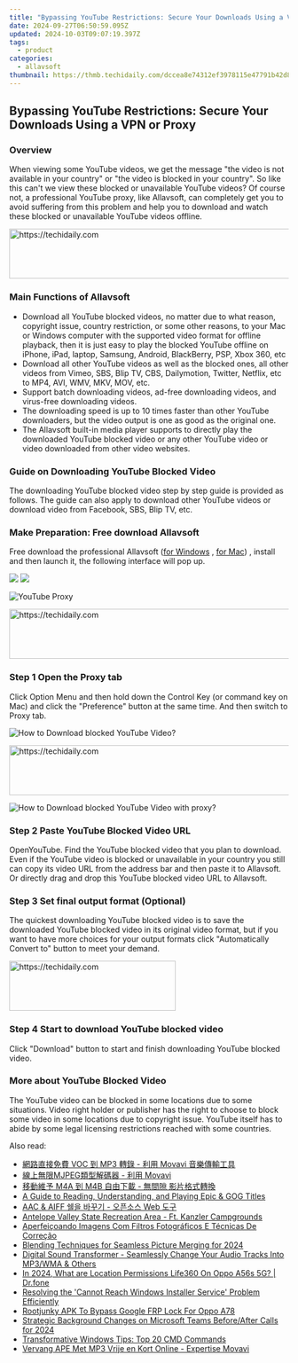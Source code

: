 ```yaml
---
title: "Bypassing YouTube Restrictions: Secure Your Downloads Using a VPN or Proxy"
date: 2024-09-27T06:50:59.095Z
updated: 2024-10-03T09:07:19.397Z
tags:
  - product
categories:
  - allavsoft
thumbnail: https://thmb.techidaily.com/dccea8e74312ef3978115e47791b42d8d3af59ddef7b2d9a4c85759dfb53f1ee.jpg
---
```


## Bypassing YouTube Restrictions: Secure Your Downloads Using a VPN or Proxy

### Overview

When viewing some YouTube videos, we get the message "the video is not available in your country" or "the video is blocked in your country". So like this can't we view these blocked or unavailable YouTube videos? Of course not, a professional YouTube proxy, like Allavsoft, can completely get you to avoid suffering from this problem and help you to download and watch these blocked or unavailable YouTube videos offline.

<!-- affiliate ads begin -->
<a href="https://appsumo.8odi.net/c/5597632/2105864/7443" target="_top" id="2105864">
  <img src="//a.impactradius-go.com/display-ad/7443-2105864" border="0" alt="https://techidaily.com" width="728" height="90"/>
</a>
<img height="0" width="0" src="https://appsumo.8odi.net/i/5597632/2105864/7443" style="position:absolute;visibility:hidden;" border="0" />
<!-- affiliate ads end -->

### Main Functions of Allavsoft

* Download all YouTube blocked videos, no matter due to what reason, copyright issue, country restriction, or some other reasons, to your Mac or Windows computer with the supported video format for offline playback, then it is just easy to play the blocked YouTube offline on iPhone, iPad, laptop, Samsung, Android, BlackBerry, PSP, Xbox 360, etc
* Download all other YouTube videos as well as the blocked ones, all other videos from Vimeo, SBS, Blip TV, CBS, Dailymotion, Twitter, Netflix, etc to MP4, AVI, WMV, MKV, MOV, etc.
* Support batch downloading videos, ad-free downloading videos, and virus-free downloading videos.
* The downloading speed is up to 10 times faster than other YouTube downloaders, but the video output is one as good as the original one.
* The Allavsoft built-in media player supports to directly play the downloaded YouTube blocked video or any other YouTube video or video downloaded from other video websites.

### Guide on Downloading YouTube Blocked Video

The downloading YouTube blocked video step by step guide is provided as follows. The guide can also apply to download other YouTube videos or download video from Facebook, SBS, Blip TV, etc.

### Make Preparation: Free download Allavsoft

Free download the professional Allavsoft ([for Windows](https://tools.techidaily.com/allavsoft/products/) , [for Mac](https://tools.techidaily.com/allavsoft/products/)) , install and then launch it, the following interface will pop up.

[![](https://www.allavsoft.com/how-to/../images/how-to/free-download-win.jpg)](https://tools.techidaily.com/allavsoft/products/) [![](https://www.allavsoft.com/how-to/../images/how-to/free-download-mac.jpg)](https://tools.techidaily.com/allavsoft/products/)

![YouTube Proxy](https://www.allavsoft.com/how-to/../images/allavsoft/screen-shot-600.jpg)

<!-- affiliate ads begin -->
<a href="https://laganoo.pxf.io/c/5597632/1528696/16446" target="_top" id="1528696">
  <img src="//a.impactradius-go.com/display-ad/16446-1528696" border="0" alt="https://techidaily.com" width="728" height="90"/>
</a>
<img height="0" width="0" src="https://laganoo.pxf.io/i/5597632/1528696/16446" style="position:absolute;visibility:hidden;" border="0" />
<!-- affiliate ads end -->

### Step 1 Open the Proxy tab

Click Option Menu and then hold down the Control Key (or command key on Mac) and click the "Preference" button at the same time. And then switch to Proxy tab.

![How to Download blocked YouTube Video?](https://www.allavsoft.com/how-to/../images/how-to/download-blocked-youtube-proxy/download-blocked-youtube-with-proxy.jpg)

<!-- affiliate ads begin -->
<a href="https://imp.i110150.net/c/5597632/798165/11305" target="_top" id="798165">
  <img src="//a.impactradius-go.com/display-ad/11305-798165" border="0" alt="https://techidaily.com" width="728" height="90"/>
</a>
<img height="0" width="0" src="https://imp.i110150.net/i/5597632/798165/11305" style="position:absolute;visibility:hidden;" border="0" />
<!-- affiliate ads end -->

![How to Download blocked YouTube Video with proxy?](https://www.allavsoft.com/how-to/../images/how-to/download-blocked-youtube-proxy/proxy.jpg)

### Step 2 Paste YouTube Blocked Video URL

OpenYouTube. Find the YouTube blocked video that you plan to download. Even if the YouTube video is blocked or unavailable in your country you still can copy its video URL from the address bar and then paste it to Allavsoft. Or directly drag and drop this YouTube blocked video URL to Allavsoft.

### Step 3 Set final output format (Optional)

The quickest downloading YouTube blocked video is to save the downloaded YouTube blocked video in its original video format, but if you want to have more choices for your output formats click "Automatically Convert to" button to meet your demand.

<!-- affiliate ads begin -->
<a href="https://aligracehair.sjv.io/c/5597632/1975836/19272" target="_top" id="1975836">
  <img src="//a.impactradius-go.com/display-ad/19272-1975836" border="0" alt="https://techidaily.com" width="300" height="90"/>
</a>
<img height="0" width="0" src="https://aligracehair.sjv.io/i/5597632/1975836/19272" style="position:absolute;visibility:hidden;" border="0" />
<!-- affiliate ads end -->

### Step 4 Start to download YouTube blocked video

Click "Download" button to start and finish downloading YouTube blocked video.

### More about YouTube Blocked Video

The YouTube video can be blocked in some locations due to some situations. Video right holder or publisher has the right to choose to block some video in some locations due to copyright issue. YouTube itself has to abide by some legal licensing restrictions reached with some countries.

<ins class="adsbygoogle"
     style="display:block"
     data-ad-format="autorelaxed"
     data-ad-client="ca-pub-7571918770474297"
     data-ad-slot="1223367746"></ins>

<ins class="adsbygoogle"
     style="display:block"
     data-ad-client="ca-pub-7571918770474297"
     data-ad-slot="8358498916"
     data-ad-format="auto"
     data-full-width-responsive="true"></ins>

<span class="atpl-alsoreadstyle">Also read:</span>
<div><ul>
<li><a href="https://win-reviews.techidaily.com/voc-mp3-movavi/"><u>網路直接免費 VOC 到 MP3 轉錄 - 利用 Movavi 音樂傳輸工具</u></a></li>
<li><a href="https://win-reviews.techidaily.com/1726227080306-mjpeg-movavi/"><u>線上無限MJPEG類型解碼器 - 利用 Movavi</u></a></li>
<li><a href="https://win-reviews.techidaily.com/m4a-m4b/"><u>移動維予 M4A 到 M4B 自由下載 - 無間隙 影片格式轉換</u></a></li>
<li><a href="https://games-able.techidaily.com/a-guide-to-reading-understanding-and-playing-epic-and-gog-titles/"><u>A Guide to Reading, Understanding, and Playing Epic & GOG Titles</u></a></li>
<li><a href="https://win-reviews.techidaily.com/aac-and-aiff-web/"><u>AAC & AIFF 쉘을 바꾸기 - 오픈소스 Web 도구</u></a></li>
<li><a href="https://buynow-help.techidaily.com/antelope-valley-state-recreation-area-ft-kanzler-campgrounds/"><u>Antelope Valley State Recreation Area - Ft. Kanzler Campgrounds</u></a></li>
<li><a href="https://win-reviews.techidaily.com/aperfeicoando-imagens-com-filtros-fotograficos-e-tecnicas-de-correcao/"><u>Aperfeiçoando Imagens Com Filtros Fotográficos E Técnicas De Correção</u></a></li>
<li><a href="https://extra-hints.techidaily.com/blending-techniques-for-seamless-picture-merging-for-2024/"><u>Blending Techniques for Seamless Picture Merging for 2024</u></a></li>
<li><a href="https://win-reviews.techidaily.com/digital-sound-transformer-seamlessly-change-your-audio-tracks-into-mp3wma-and-others/"><u>Digital Sound Transformer - Seamlessly Change Your Audio Tracks Into MP3/WMA & Others</u></a></li>
<li><a href="https://phone-solutions.techidaily.com/in-2024-what-are-location-permissions-life360-on-oppo-a56s-5g-drfone-by-drfone-virtual-android/"><u>In 2024, What are Location Permissions Life360 On Oppo A56s 5G? | Dr.fone</u></a></li>
<li><a href="https://win-howtos.techidaily.com/resolving-the-cannot-reach-windows-installer-service-problem-efficiently/"><u>Resolving the 'Cannot Reach Windows Installer Service' Problem Efficiently</u></a></li>
<li><a href="https://easy-unlock-android.techidaily.com/rootjunky-apk-to-bypass-google-frp-lock-for-oppo-a78-by-drfone-android/"><u>Rootjunky APK To Bypass Google FRP Lock For Oppo A78</u></a></li>
<li><a href="https://screen-capture.techidaily.com/strategic-background-changes-on-microsoft-teams-beforeafter-calls-for-2024/"><u>Strategic Background Changes on Microsoft Teams Before/After Calls for 2024</u></a></li>
<li><a href="https://win11-tips.techidaily.com/transformative-windows-tips-top-20-cmd-commands/"><u>Transformative Windows Tips: Top 20 CMD Commands</u></a></li>
<li><a href="https://win-reviews.techidaily.com/vervang-ape-met-mp3-vrije-en-kort-online-expertise-movavi/"><u>Vervang APE Met MP3 Vrije en Kort Online - Expertise Movavi</u></a></li>
</ul></div>

